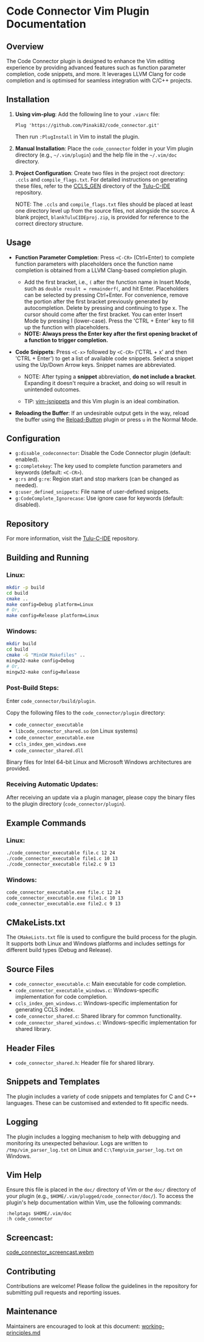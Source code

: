 # Code Connector Vim Plugin Documentation

## Overview

The Code Connector plugin is designed to enhance the Vim editing experience by providing advanced features such as function parameter completion, code snippets, and more. It leverages LLVM Clang for code completion and is optimised for seamless integration with C/C++ projects.

## Installation

1. **Using vim-plug**:
   Add the following line to your `.vimrc` file:
   
   ```vimscript
   Plug 'https://github.com/Pinaki82/code_connector.git'
   ```
   
   Then run `:PlugInstall` in Vim to install the plugin.

2. **Manual Installation**:
   Place the `code_connector` folder in your Vim plugin directory (e.g., `~/.vim/plugin`) and the help file in the `~/.vim/doc` directory.

3. **Project Configuration**:
   Create two files in the project root directory: `.ccls` and `compile_flags.txt`. For detailed instructions on generating these files, refer to the [CCLS_GEN](https://github.com/Pinaki82/Tulu-C-IDE/tree/main/CCLS_GEN) directory of the [Tulu-C-IDE](https://github.com/Pinaki82/Tulu-C-IDE) repository.
   
   NOTE: The `.ccls` and `compile_flags.txt` files should be placed at least one directory level up from the source files, not alongside the source. A blank project, `blankTuluCIDEproj.zip`, is provided for reference to the correct directory structure.

## Usage

- **Function Parameter Completion**:
  Press `<C-CR>` (Ctrl+Enter) to complete function parameters with placeholders once the function name completion is obtained from a LLVM Clang-based completion plugin.
  
  - Add the first bracket, i.e., `(` after the function name in Insert Mode, such as `double result = remainderf(`, and hit Enter. Placeholders can be selected by pressing Ctrl+Enter. For convenience, remove the portion after the first bracket previously generated by autocompletion. Delete by pressing <ESC> and continuing to type x.  The cursor should come after the first bracket.  You can enter Insert Mode by pressing I (lower-case). Press the 'CTRL + Enter' key to fill up the function with placeholders.
  - **NOTE: Always press the Enter key after the first opening bracket of a function to trigger completion.**

- **Code Snippets**:
  Press `<C-x>` followed by `<C-CR>` ('CTRL + x' and then 'CTRL + Enter') to get a list of available code snippets. Select a snippet using the Up/Down Arrow keys. Snippet names are abbreviated.
  
  - NOTE: After typing a **snippet** abbreviation, **do not include a bracket**. Expanding it doesn't require a bracket, and doing so will result in unintended outcomes.
  
  - TIP: [vim-jsnippets](https://github.com/Pinaki82/vim-jsnippets.git) and this Vim plugin is an ideal combination.

- **Reloading the Buffer**:
  If an undesirable output gets in the way, reload the buffer using the [Reload-Button](https://github.com/Pinaki82/Reload-Button) plugin or press `u` in the Normal Mode.

## Configuration

- `g:disable_codeconnector`: Disable the Code Connector plugin (default: enabled).
- `g:completekey`: The key used to complete function parameters and keywords (default: `<C-CR>`).
- `g:rs` and `g:re`: Region start and stop markers (can be changed as needed).
- `g:user_defined_snippets`: File name of user-defined snippets.
- `g:CodeComplete_Ignorecase`: Use ignore case for keywords (default: disabled).

## Repository

For more information, visit the [Tulu-C-IDE](https://github.com/Pinaki82/Tulu-C-IDE) repository.

## Building and Running

### Linux:

```bash
mkdir -p build
cd build
cmake ..
make config=Debug platform=Linux
# Or,
make config=Release platform=Linux
```

### Windows:

```bash
mkdir build
cd build
cmake -G "MinGW Makefiles" ..
mingw32-make config=Debug
# Or,
mingw32-make config=Release
```

### Post-Build Steps:

Enter `code_connector/build/plugin`.

Copy the following files to the `code_connector/plugin` directory:

- `code_connector_executable`
- `libcode_connector_shared.so` (on Linux systems)
- `code_connector_executable.exe`
- `ccls_index_gen_windows.exe`
- `code_connector_shared.dll`

Binary files for Intel 64-bit Linux and Microsoft Windows architectures are provided.

### Receiving Automatic Updates:

After receiving an update via a plugin manager, please copy the binary files to the plugin directory (`code_connector/plugin`).

## Example Commands

### Linux:

```bash
./code_connector_executable file.c 12 24
./code_connector_executable file1.c 10 13
./code_connector_executable file2.c 9 13
```

### Windows:

```bash
code_connector_executable.exe file.c 12 24
code_connector_executable.exe file1.c 10 13
code_connector_executable.exe file2.c 9 13
```

## CMakeLists.txt

The `CMakeLists.txt` file is used to configure the build process for the plugin. It supports both Linux and Windows platforms and includes settings for different build types (Debug and Release).

## Source Files

- `code_connector_executable.c`: Main executable for code completion.
- `code_connector_executable_windows.c`: Windows-specific implementation for code completion.
- `ccls_index_gen_windows.c`: Windows-specific implementation for generating CCLS index.
- `code_connector_shared.c`: Shared library for common functionality.
- `code_connector_shared_windows.c`: Windows-specific implementation for shared library.

## Header Files

- `code_connector_shared.h`: Header file for shared library.

## Snippets and Templates

The plugin includes a variety of code snippets and templates for C and C++ languages. These can be customised and extended to fit specific needs.

## Logging

The plugin includes a logging mechanism to help with debugging and monitoring its unexpected behaviour. Logs are written to `/tmp/vim_parser_log.txt` on Linux and `C:\Temp\vim_parser_log.txt` on Windows.

## Vim Help

Ensure this file is placed in the `doc/` directory of Vim or the `doc/` directory of your plugin (e.g., `$HOME/.vim/plugged/code_connector/doc/`). To access the plugin's help documentation within Vim, use the following commands:

```vimscript
:helptags $HOME/.vim/doc
:h code_connector
```

## Screencast:

[code_connector_screencast.webm](https://github.com/user-attachments/assets/b5fe08c6-8c23-4f27-b3ea-f2816d9b88c7)

## Contributing

Contributions are welcome! Please follow the guidelines in the repository for submitting pull requests and reporting issues.

## Maintenance

Maintainers are encouraged to look at this document: [working-principles.md](https://github.com/Pinaki82/code_connector/blob/main/working-principles.md)
